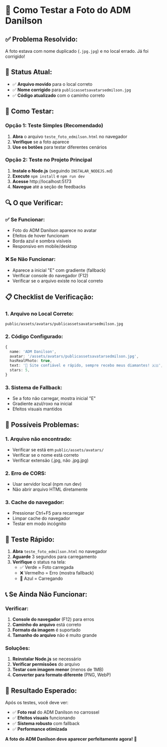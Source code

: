 # 🔧 Como Testar a Foto do ADM Danilson

## ✅ **Problema Resolvido:**
A foto estava com nome duplicado (`.jpg.jpg`) e no local errado. Já foi corrigido!

## 📁 **Status Atual:**
- ✅ **Arquivo movido** para o local correto
- ✅ **Nome corrigido** para `publicassetsavatarsedmilson.jpg`
- ✅ **Código atualizado** com o caminho correto

## 🧪 **Como Testar:**

### **Opção 1: Teste Simples (Recomendado)**
1. **Abra** o arquivo `teste_foto_edmilson.html` no navegador
2. **Verifique** se a foto aparece
3. **Use os botões** para testar diferentes cenários

### **Opção 2: Teste no Projeto Principal**
1. **Instale o Node.js** (seguindo `INSTALAR_NODEJS.md`)
2. **Execute** `npm install` e `npm run dev`
3. **Acesse** http://localhost:5173
4. **Navegue** até a seção de feedbacks

## 🔍 **O que Verificar:**

### **✅ Se Funcionar:**
- Foto do ADM Danilson aparece no avatar
- Efeitos de hover funcionam
- Borda azul e sombra visíveis
- Responsivo em mobile/desktop

### **❌ Se Não Funcionar:**
- Aparece a inicial "E" com gradiente (fallback)
- Verificar console do navegador (F12)
- Verificar se o arquivo existe no local correto

## 📋 **Checklist de Verificação:**

### **1. Arquivo no Local Correto:**
```
public/assets/avatars/publicassetsavatarsedmilson.jpg
```

### **2. Código Configurado:**
```typescript
{
  name: 'ADM Danilson',
  avatar: '/assets/avatars/publicassetsavatarsedmilson.jpg',
  hasRealPhoto: true,
  text: '💎 Site confiável e rápido, sempre recebo meus diamantes! 🇦🇴',
  stars: 5,
}
```

### **3. Sistema de Fallback:**
- Se a foto não carregar, mostra inicial "E"
- Gradiente azul/roxo na inicial
- Efeitos visuais mantidos

## 🚨 **Possíveis Problemas:**

### **1. Arquivo não encontrado:**
- Verificar se está em `public/assets/avatars/`
- Verificar se o nome está correto
- Verificar extensão (.jpg, não .jpg.jpg)

### **2. Erro de CORS:**
- Usar servidor local (npm run dev)
- Não abrir arquivo HTML diretamente

### **3. Cache do navegador:**
- Pressionar Ctrl+F5 para recarregar
- Limpar cache do navegador
- Testar em modo incógnito

## 🎯 **Teste Rápido:**

1. **Abra** `teste_foto_edmilson.html` no navegador
2. **Aguarde** 3 segundos para carregamento
3. **Verifique** o status na tela:
   - ✅ Verde = Foto carregada
   - ❌ Vermelho = Erro (mostra fallback)
   - 🔵 Azul = Carregando

## 📞 **Se Ainda Não Funcionar:**

### **Verificar:**
1. **Console do navegador** (F12) para erros
2. **Caminho do arquivo** está correto
3. **Formato da imagem** é suportado
4. **Tamanho do arquivo** não é muito grande

### **Soluções:**
1. **Reinstalar Node.js** se necessário
2. **Verificar permissões** do arquivo
3. **Testar com imagem menor** (menos de 1MB)
4. **Converter para formato diferente** (PNG, WebP)

## 🎉 **Resultado Esperado:**

Após os testes, você deve ver:
- ✅ **Foto real** do ADM Danilson no carrossel
- ✅ **Efeitos visuais** funcionando
- ✅ **Sistema robusto** com fallback
- ✅ **Performance otimizada**

**A foto do ADM Danilson deve aparecer perfeitamente agora!** 🚀
